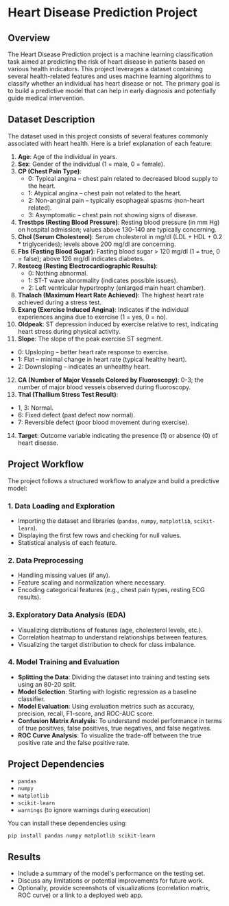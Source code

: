 
# Heart Disease Prediction Project

## Overview
The Heart Disease Prediction project is a machine learning classification task aimed at predicting the risk of heart disease in patients based on various health indicators. This project leverages a dataset containing several health-related features and uses machine learning algorithms to classify whether an individual has heart disease or not. The primary goal is to build a predictive model that can help in early diagnosis and potentially guide medical intervention.

## Dataset Description
The dataset used in this project consists of several features commonly associated with heart health. Here is a brief explanation of each feature:

1. **Age**: Age of the individual in years.
2. **Sex**: Gender of the individual (1 = male, 0 = female).
3. **CP (Chest Pain Type)**:
   - 0: Typical angina – chest pain related to decreased blood supply to the heart.
   - 1: Atypical angina – chest pain not related to the heart.
   - 2: Non-anginal pain – typically esophageal spasms (non-heart related).
   - 3: Asymptomatic – chest pain not showing signs of disease.
4. **Trestbps (Resting Blood Pressure)**: Resting blood pressure (in mm Hg) on hospital admission; values above 130-140 are typically concerning.
5. **Chol (Serum Cholesterol)**: Serum cholesterol in mg/dl (LDL + HDL + 0.2 * triglycerides); levels above 200 mg/dl are concerning.
6. **Fbs (Fasting Blood Sugar)**: Fasting blood sugar > 120 mg/dl (1 = true, 0 = false); above 126 mg/dl indicates diabetes.
7. **Restecg (Resting Electrocardiographic Results)**:
   - 0: Nothing abnormal.
   - 1: ST-T wave abnormality (indicates possible issues).
   - 2: Left ventricular hypertrophy (enlarged main heart chamber).
8. **Thalach (Maximum Heart Rate Achieved)**: The highest heart rate achieved during a stress test.
9. **Exang (Exercise Induced Angina)**: Indicates if the individual experiences angina due to exercise (1 = yes, 0 = no).
10. **Oldpeak**: ST depression induced by exercise relative to rest, indicating heart stress during physical activity.
11. **Slope**: The slope of the peak exercise ST segment.
   - 0: Upsloping – better heart rate response to exercise.
   - 1: Flat – minimal change in heart rate (typical healthy heart).
   - 2: Downsloping – indicates an unhealthy heart.
12. **CA (Number of Major Vessels Colored by Fluoroscopy)**: 0-3; the number of major blood vessels observed during fluoroscopy.
13. **Thal (Thallium Stress Test Result)**:
   - 1, 3: Normal.
   - 6: Fixed defect (past defect now normal).
   - 7: Reversible defect (poor blood movement during exercise).
14. **Target**: Outcome variable indicating the presence (1) or absence (0) of heart disease.

## Project Workflow
The project follows a structured workflow to analyze and build a predictive model:

### 1. Data Loading and Exploration
   - Importing the dataset and libraries (`pandas`, `numpy`, `matplotlib`, `scikit-learn`).
   - Displaying the first few rows and checking for null values.
   - Statistical analysis of each feature.

### 2. Data Preprocessing
   - Handling missing values (if any).
   - Feature scaling and normalization where necessary.
   - Encoding categorical features (e.g., chest pain types, resting ECG results).

### 3. Exploratory Data Analysis (EDA)
   - Visualizing distributions of features (age, cholesterol levels, etc.).
   - Correlation heatmap to understand relationships between features.
   - Visualizing the target distribution to check for class imbalance.

### 4. Model Training and Evaluation
   - **Splitting the Data**: Dividing the dataset into training and testing sets using an 80-20 split.
   - **Model Selection**: Starting with logistic regression as a baseline classifier.
   - **Model Evaluation**: Using evaluation metrics such as accuracy, precision, recall, F1-score, and ROC-AUC score.
   - **Confusion Matrix Analysis**: To understand model performance in terms of true positives, false positives, true negatives, and false negatives.
   - **ROC Curve Analysis**: To visualize the trade-off between the true positive rate and the false positive rate.

## Project Dependencies
- `pandas`
- `numpy`
- `matplotlib`
- `scikit-learn`
- `warnings` (to ignore warnings during execution)

You can install these dependencies using:

```bash
pip install pandas numpy matplotlib scikit-learn
```

## Results
- Include a summary of the model's performance on the testing set.
- Discuss any limitations or potential improvements for future work.
- Optionally, provide screenshots of visualizations (correlation matrix, ROC curve) or a link to a deployed web app.
